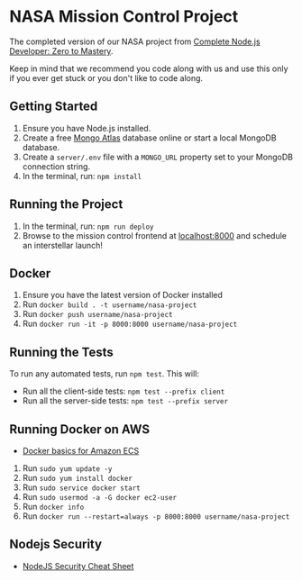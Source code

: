 # NASA Mission Control Project

The completed version of our NASA project from [Complete Node.js Developer: Zero to Mastery](https://academy.zerotomastery.io/p/learn-node-js?affcode=441520_1jw4f2ay).

Keep in mind that we recommend you code along with us and use this only if you ever get stuck or you don't like to code along.

## Getting Started

1. Ensure you have Node.js installed.
2. Create a free [Mongo Atlas](https://www.mongodb.com/atlas/database) database online or start a local MongoDB database.
3. Create a `server/.env` file with a `MONGO_URL` property set to your MongoDB connection string.
4. In the terminal, run: `npm install`

## Running the Project

1. In the terminal, run: `npm run deploy`
2. Browse to the mission control frontend at [localhost:8000](http://localhost:8000) and schedule an interstellar launch!

## Docker

1. Ensure you have the latest version of Docker installed
2. Run `docker build . -t username/nasa-project`
3. Run `docker push username/nasa-project`
4. Run `docker run -it -p 8000:8000 username/nasa-project`

## Running the Tests

To run any automated tests, run `npm test`. This will:

* Run all the client-side tests: `npm test --prefix client`
* Run all the server-side tests: `npm test --prefix server`

## Running Docker on AWS

* [Docker basics for Amazon ECS](https://docs.aws.amazon.com/AmazonECS/latest/developerguide/docker-basics.html)

1. Run `sudo yum update -y`
2. Run `sudo yum install docker`
3. Run `sudo service docker start`
4. Run `sudo usermod -a -G docker ec2-user`
5. Run `docker info`
6. Run `docker run --restart=always -p 8000:8000 username/nasa-project`

## Nodejs Security

* [NodeJS Security Cheat Sheet](https://cheatsheetseries.owasp.org/cheatsheets/Nodejs_Security_Cheat_Sheet.html)
